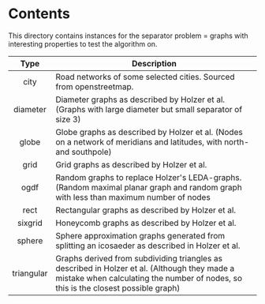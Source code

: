 # Contents

This directory contains instances for the separator problem = graphs with interesting properties to test the algorithm on.

| Type          |                                                                                     Description                                                                                    |
|:-------------:|------------------------------------------------------------------------------------------------------------------------------------------------------------------------------------|
| city          | Road networks of some selected cities. Sourced from openstreetmap.                                                                                                                 |
| diameter      | Diameter graphs as described by Holzer et al.  (Graphs with large diameter but small separator of size 3)                                                                          |
| globe         | Globe graphs as described by Holzer et al.  (Nodes on a network of meridians and latitudes, with north- and southpole)                                                             |
| grid          | Grid graphs as described by Holzer et al.                                                                                                                                          |
| ogdf          | Random graphs to replace Holzer's LEDA-graphs.  (Random maximal planar graph and random graph with less than maximum number of nodes                                               |
| rect          | Rectangular graphs as described by Holzer et al.                                                                                                                                   |
| sixgrid       | Honeycomb graphs as described by Holzer et al.                                                                                                                                     |
| sphere        | Sphere approximation graphs generated from splitting an icosaeder as described in Holzer et al.                                                                                    |
| triangular    | Graphs derived from subdividing triangles as described in Holzer et al. (Although they made a mistake when calculating the number of nodes, so this is the closest possible graph) |